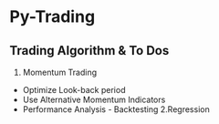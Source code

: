 # Py-Trading
## Trading Algorithm & To Dos
1. Momentum Trading
- Optimize Look-back period
- Use Alternative Momentum Indicators
- Performance Analysis - Backtesting
2.Regression
